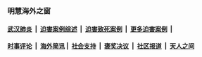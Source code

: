 
### 明慧海外之窗

####  [武汉肺炎](indexes/365.md?t=01090100) &nbsp;|&nbsp;  [迫害案例综述](indexes/328.md?t=01090100) &nbsp;|&nbsp; [迫害致死案例](indexes/277.md?t=01090100)  &nbsp;|&nbsp; [更多迫害案例](indexes/81.md?t=01090100)  &nbsp;|&nbsp; 
####  [时事评论](indexes/251.md?t=01090100) &nbsp;|&nbsp; [海外简讯](indexes/245.md?t=01090100)&nbsp;|&nbsp;  [社会支持](indexes/140.md?t=01090100) &nbsp;|&nbsp; [褒奖决议](indexes/282.md?t=01090100) &nbsp;|&nbsp; [社区报道](indexes/91.md?t=01090100)  &nbsp;|&nbsp; [天人之间](indexes/78.md?t=01090100) 

